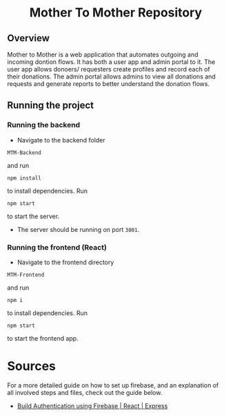 <h1 align="center">Mother To Mother Repository</h1>

## Overview

Mother to Mother is a web application that automates outgoing and incoming dontion flows. It has both a user app and admin portal to it. The user app allows donoers/ requesters create profiles and record each of their donations. The admin portal allows admins to view all donations and requests and generate reports to better understand the donation flows.

## Running the project

### Running the backend

- Navigate to the backend folder

```
MTM-Backend
```

and run

```
npm install
```

to install dependencies. Run

```
npm start
```

to start the server.

- The server should be running on port `3001`.

### Running the frontend (React)

- Navigate to the frontend directory

```
MTM-Frontend
```

and run

```
npm i
```

to install dependencies. Run

```
npm start
```

to start the frontend app.

# Sources

For a more detailed guide on how to set up firebase, and an explanation of all involved steps and files, check out the guide below.

- [Build Authentication using Firebase | React | Express](https://dev.to/earthcomfy/build-authentication-using-firebase-react-express-28ig#firebase-react)

